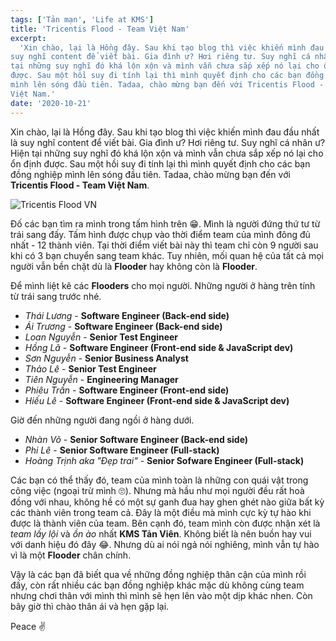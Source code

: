 ```yaml
---
tags: ['Tản mạn', 'Life at KMS']
title: 'Tricentis Flood - Team Việt Nam'
excerpt:
  'Xin chào, lại là Hồng đây. Sau khi tạo blog thì việc khiến mình đau đầu nhất là
suy nghĩ content để viết bài. Gia đình ư? Hơi riêng tư. Suy nghĩ cá nhân ư? Hiện
tại những suy nghĩ đó khá lộn xộn và mình vẫn chưa sắp xếp nó lại cho ổn định
được. Sau một hồi suy đi tính lại thì mình quyết định cho các bạn đồng nghiệp
mình lên sóng đầu tiên. Tadaa, chào mừng bạn đến với Tricentis Flood - Team
Việt Nam.'
date: '2020-10-21'
---
```


Xin chào, lại là Hồng đây. Sau khi tạo blog thì việc khiến mình đau đầu nhất là
suy nghĩ content để viết bài. Gia đình ư? Hơi riêng tư. Suy nghĩ cá nhân ư? Hiện
tại những suy nghĩ đó khá lộn xộn và mình vẫn chưa sắp xếp nó lại cho ổn định
được. Sau một hồi suy đi tính lại thì mình quyết định cho các bạn đồng nghiệp
mình lên sóng đầu tiên. Tadaa, chào mừng bạn đến với **Tricentis Flood - Team
Việt Nam**.

![Tricentis Flood VN](/images/posts/tricentis-flood.jpg)

Đố các bạn tìm ra mình trong tấm hình trên 😁. Mình là người đứng thứ tư từ trái
sang đấy. Tấm hình được chụp vào thời điểm team của mình đông đủ nhất - 12 thành
viên. Tại thời điểm viết bài này thì team chỉ còn 9 người sau khi có 3 bạn
chuyển sang team khác. Tuy nhiên, mối quan hệ của tất cả mọi người vẫn bền chặt
dù là **Flooder** hay không còn là **Flooder**.

Để mình liệt kê các **Flooders** cho mọi người. Những người ở hàng trên tính từ
trái sang trước nhé.

- _Thái Lương_ - **Software Engineer (Back-end side)**
- _Ái Trương_ - **Software Engineer (Back-end side)**
- _Loan Nguyễn_ - **Senior Test Engineer**
- _Hồng Lã_ - **Software Engineer (Front-end side & JavaScript dev)**
- _Sơn Nguyễn_ - **Senior Business Analyst**
- _Thảo Lê_ - **Senior Test Engineer**
- _Tiên Nguyễn_ - **Engineering Manager**
- _Phiêu Trần_ - **Software Engineer (Front-end side)**
- _Hiếu Lê_ - **Software Engineer (Front-end side & JavaScript dev)**

Giờ đến những người đang ngồi ở hàng dưới.

- _Nhàn Võ_ - **Senior Software Engineer (Back-end side)**
- _Phi Lê_ - **Senior Software Engineer (Full-stack)**
- _Hoàng Trịnh aka "Đẹp trai"_ - **Senior Sofware Engineer (Full-stack)**

Các bạn có thể thấy đó, team của mình toàn là những con quái vật trong công việc
(ngoại trừ mình 🙄). Nhưng mà hầu như mọi người đều rất hoà đồng với nhau, không
hề có một sự ganh đua hay ghen ghét nào giữa bất kỳ các thành viên trong team
cả. Đây là một điều mà mình cực kỳ tự hào khi được là thành viên của team. Bên
cạnh đó, team mình còn được nhận xét là _team lầy lội_ và _ồn ào_ nhất **KMS Tản
Viên**. Không biết là nên buồn hay vui với danh hiệu đó đây 😂. Nhưng dù ai nói
ngả nói nghiêng, mình vẫn tự hào vì là một **Flooder** chân chính.

Vậy là các bạn đã biết qua về những đồng nghiệp thân cận của mình rồi đấy, còn
rất nhiều các bạn đồng nghiệp khác mặc dù không cùng team nhưng chơi thân với
mình thì mình sẽ hẹn lên vào một dịp khác nhen. Còn bây giờ thì chào thân ái và
hẹn gặp lại.

<p class="text-align-right">Peace ✌️</p>
